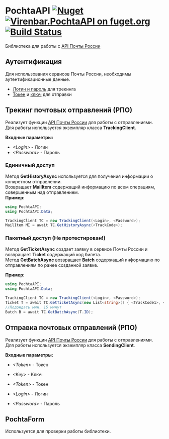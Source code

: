 # PochtaAPI [![Nuget](https://img.shields.io/nuget/v/Virenbar.PochtaAPI)](https://www.nuget.org/packages/Virenbar.PochtaAPI/) [![Virenbar.PochtaAPI on fuget.org](https://www.fuget.org/packages/Virenbar.PochtaAPI/badge.svg)](https://www.fuget.org/packages/Virenbar.PochtaAPI) [![Build Status](https://dev.azure.com/Virenbar/PochtaAPI/_apis/build/status/Virenbar.PochtaAPI?branchName=master)](https://dev.azure.com/Virenbar/PochtaAPI/_build/latest?definitionId=5&branchName=master)

Библиотека для работы с [API Почты России](https://www.pochta.ru/support/business/api)

## Аутентификация
Для использования сервисов Почты России, необходимы аутентификационные данные.  
-   [Логин и пароль](https://tracking.pochta.ru/access-settings) для трекинга
-   [Токен](https://otpravka.pochta.ru/specification#/authorization-token) и [ключ](https://otpravka.pochta.ru/specification#/authorization-key) для отправки

## Трекинг почтовых отправлений (РПО)
Реализует функции [API Почты России](https://tracking.pochta.ru/specification) для работы с отправлениями.  
Для работы используется экземпляр класса **TrackingClient**.  

**Входные параметры:**
-   *\<Login>* - Логин
-   *\<Password>* - Пароль

### Единичный доступ
Метод **GetHistoryAsync** используется для получения информации о конкретном отправлении.  
Возвращает **MailItem** содержащий информацию по всем операциям, совершенным над отправлением.  
**Пример:**
```C#
using PochtaAPI;
using PochtaAPI.Data;

TrackingClient TC = new TrackingClient(<Login>, <Password>);
MailItem MI = await TC.GetHistoryAsync(<TrackCode>);
```  

### Пакетный доступ (Не протестирован!)
Метод **GetTicketAsync** создает заявку в сервисе Почты России и возвращает **Ticket** содержащий код билета.  
Метод **GetBatchAsync** возвращает **Batch** содержащий информацию по отправлениям по ранее созданной заявке.

**Пример:**
```C#
using PochtaAPI;
using PochtaAPI.Data;
  
TrackingClient TC = new TrackingClient(<Login>, <Password>);
Ticket T = await TC.GetTicketAsync(new List<string>() { <TrackCode1>, <TrackCode2> });
//Подождать мин. 15 минут
Batch B = await TC.GetBatchAsync(T.ID);
```

## Отправка почтовых отправлений (РПО)
Реализует функции [API Почты России](https://otpravka.pochta.ru/specification#/main) для работы с отправлениями.  
Для работы используется экземпляр класса **SendingClient**.  

**Входные параметры:**
-   *\<Token>* - Токен
-   *\<Key>* - Ключ

-   *\<Token>* - Токен
-   *\<Login>* - Логин
-   *\<Password>* - Пароль

## PochtaForm
Используется для проверки работы библиотеки.